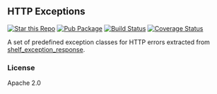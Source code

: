 ## HTTP Exceptions ##

[![Star this Repo](https://img.shields.io/github/stars/bwu-dart/http_exception.svg?style=flat)](https://github.com/bwu-dart/http_exception)
[![Pub Package](https://img.shields.io/pub/v/http_exception.svg?style=flat)](https://pub.dartlang.org/packages/http_exception)
[![Build Status](https://travis-ci.org/bwu-dart/http_exception.svg?branch=master)](https://travis-ci.org/bwu-dart/http_exception)
[![Coverage Status](https://coveralls.io/repos/bwu-dart/http_exception/badge.svg?branch=master)](https://coveralls.io/r/bwu-dart/http_exception)

A set of predefined exception classes for HTTP errors extracted from
[shelf_exception_response](https://pub.dartlang.org/packages/shelf_exception_response).

### License ###
Apache 2.0
